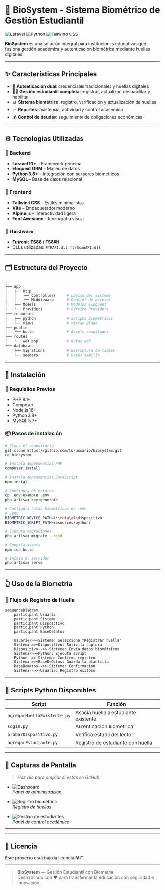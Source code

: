 
# 🧬 BioSystem - Sistema Biométrico de Gestión Estudiantil

![Laravel](https://img.shields.io/badge/Laravel-FF2D20?style=for-the-badge&logo=laravel&logoColor=white)
![Python](https://img.shields.io/badge/Python-3776AB?style=for-the-badge&logo=python&logoColor=white)
![Tailwind CSS](https://img.shields.io/badge/Tailwind_CSS-38B2AC?style=for-the-badge&logo=tailwind-css&logoColor=white)

**BioSystem** es una solución integral para instituciones educativas que fusiona gestión académica y autenticación biométrica mediante huellas digitales.

---

## ✨ Características Principales

- 🔐 **Autenticación dual**: credenciales tradicionales y huellas digitales  
- 👨‍🎓 **Gestión estudiantil completa**: registrar, actualizar, deshabilitar y habilitar  
- 📊 **Sistema biométrico**: registro, verificación y actualización de huellas  
- 📈 **Reportes**: asistencia, actividad y control académico  
- 💰 **Control de deudas**: seguimiento de obligaciones económicas  

---

## ⚙️ Tecnologías Utilizadas

### 🧠 Backend
- **Laravel 10+** – Framework principal  
- **Eloquent ORM** – Mapeo de datos  
- **Python 3.8+** – Integración con sensores biométricos  
- **MySQL** – Base de datos relacional  

### 🎨 Frontend
- **Tailwind CSS** – Estilos minimalistas  
- **Vite** – Empaquetador moderno  
- **Alpine.js** – Interactividad ligera  
- **Font Awesome** – Iconografía visual  

### 🧩 Hardware
- **Futronic FS88 / FS88H**  
- DLLs utilizadas: `FTRAPI.dll`, `ftrScanAPI.dll`  

---

## 🗂️ Estructura del Proyecto

```bash
.
├── app
│   ├── Http
│   │   ├── Controllers     # Lógica del sistema
│   │   └── Middleware      # Control de accesos
│   ├── Models              # Modelos Eloquent
│   └── Providers           # Service Providers
├── resources
│   ├── python              # Scripts biométricos
│   └── views               # Vistas Blade
├── public
│   └── build               # Assets compilados
├── routes
│   └── web.php             # Rutas web
└── database
    ├── migrations          # Estructura de tablas
    └── seeders             # Datos semilla
```

---

## 🚀 Instalación

### 🔧 Requisitos Previos

- PHP 8.1+  
- Composer  
- Node.js 16+  
- Python 3.8+  
- MySQL 5.7+

### 📦 Pasos de instalación

```bash
# Clona el repositorio
git clone https://github.com/tu-usuario/biosystem.git
cd biosystem

# Instala dependencias PHP
composer install

# Instala dependencias JavaScript
npm install

# Configura el entorno
cp .env.example .env
php artisan key:generate

# Configura rutas biométricas en .env
# .env
BIOMETRIC_DEVICE_PATH=C:\ruta\al\dispositivo
BIOMETRIC_SCRIPT_PATH=resources/python/

# Ejecuta migraciones
php artisan migrate --seed

# Compila assets
npm run build

# Inicia el servidor
php artisan serve
```

---

## 👆 Uso de la Biometría

### 🔄 Flujo de Registro de Huella

```mermaid
sequenceDiagram
    participant Usuario
    participant Sistema
    participant Dispositivo
    participant Python
    participant BaseDeDatos

    Usuario->>+Sistema: Selecciona "Registrar huella"
    Sistema->>+Dispositivo: Solicita captura
    Dispositivo-->>-Sistema: Envía datos biométricos
    Sistema->>+Python: Ejecuta script
    Python-->>-Sistema: Confirma registro
    Sistema->>+BaseDeDatos: Guarda la plantilla
    BaseDeDatos-->>-Sistema: Confirmación
    Sistema-->>-Usuario: Registro exitoso
```

---

## 🐍 Scripts Python Disponibles

| Script                    | Función                                       |
|--------------------------|-----------------------------------------------|
| `agregarHuellaExistente.py` | Asocia huella a estudiante existente        |
| `login.py`               | Autenticación biométrica                      |
| `probarDispositivo.py`   | Verifica estado del lector                    |
| `agregarEstudiante.py`   | Registro de estudiante con huella             |

---

## 📸 Capturas de Pantalla

> _Haz clic para ampliar si estás en GitHub_

- ![Dashboard](https://screenshots/admin-dashboard.png)  
  _Panel de administración_

- ![Registro biométrico](https://screenshots/biometric-registration.png)  
  _Registro de huellas_

- ![Gestión de estudiantes](https://screenshots/student-management.png)  
  _Panel de control académico_

---


---

## 📄 Licencia

Este proyecto está bajo la licencia **MIT**.

---

> **BioSystem** — Gestión Estudiantil con Biometría  
> Desarrollado con ❤️ para transformar la educación con seguridad e innovación.
